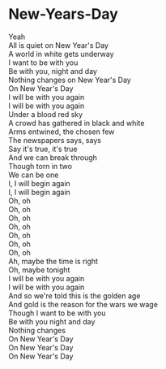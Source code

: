 # New-Years-Day

Yeah  
All is quiet on New Year's Day  
A world in white gets underway  
I want to be with you  
Be with you, night and day  
Nothing changes on New Year's Day  
On New Year's Day  
I will be with you again  
I will be with you again  
Under a blood red sky  
A crowd has gathered in black and white  
Arms entwined, the chosen few  
The newspapers says, says  
Say it's true, it's true  
And we can break through  
Though torn in two  
We can be one  
I, I will begin again  
I, I will begin again  
Oh, oh  
Oh, oh  
Oh, oh  
Oh, oh  
Oh, oh  
Oh, oh  
Oh, oh  
Ah, maybe the time is right  
Oh, maybe tonight  
I will be with you again  
I will be with you again  
And so we're told this is the golden age  
And gold is the reason for the wars we wage  
Though I want to be with you  
Be with you night and day  
Nothing changes  
On New Year's Day  
On New Year's Day  
On New Year's Day
